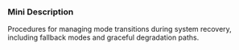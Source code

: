 ### Mini Description

Procedures for managing mode transitions during system recovery, including fallback modes and graceful degradation paths.

